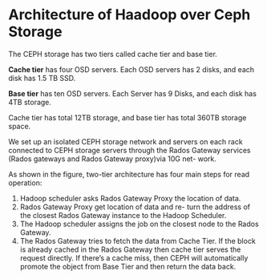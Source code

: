 # Architecture of Haadoop over Ceph Storage

<!--![](https://github.com/CCI-MOC/papers/blob/master/engage1/engage1_hadoop.png)-->

The CEPH storage has two tiers called cache tier and base tier.

  **Cache tier** has four OSD servers. Each OSD servers has 2 disks, and each disk has 1.5 TB SSD. 

  **Base tier** has ten OSD servers. Each Server has 9 Disks, and each disk has 4TB storage.

Cache tier has total 12TB storage, and base tier has total 360TB storage space.

We set up an isolated CEPH storage network and servers on each rack connected to CEPH storage servers through the Rados Gateway services (Rados gateways and Rados Gateway proxy)via 10G net- work.

As shown in the figure, two-tier architecture has four main steps for read operation:
1.  Hadoop scheduler asks Rados Gateway Proxy the location of data.
2.  Rados Gateway Proxy get location of data and re- turn the address of the closest Rados Gateway instance to the Hadoop Scheduler.
3.  The Hadoop scheduler assigns the job on the closest node to the Rados Gateway.
4.  The Rados Gateway tries to fetch the data from Cache Tier. If the block is already cached in the Rados Gateway then cache tier serves the request directly. If there’s a cache miss, then CEPH will automatically promote the object from Base Tier and then return the data back.

